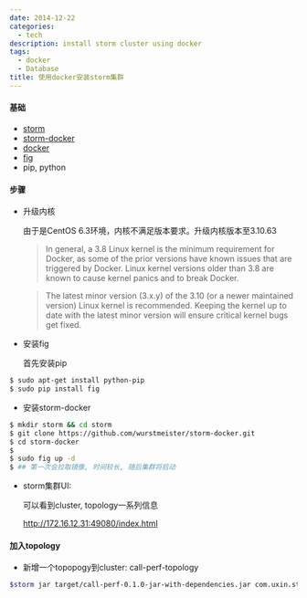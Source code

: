 ```yaml
---
date: 2014-12-22
categories:
  - tech
description: install storm cluster using docker
tags:
  - docker
  - Database
title: 使用docker安装storm集群
---
```




#### 基础
* [storm](https://storm.apache.org/)
* [storm-docker](https://github.com/wurstmeister/storm-docker)
* [docker](https://www.docker.com/)
* [fig](http://www.fig.sh/)
* pip, python

#### 步骤
* 升级内核

  由于是CentOS 6.3环境，内核不满足版本要求。升级内核版本至3.10.63

  >In general, a 3.8 Linux kernel is the minimum requirement for Docker, as some of the prior versions have known issues that are triggered by Docker. Linux kernel versions older than 3.8 are known to cause kernel panics and to break Docker.

  >The latest minor version (3.x.y) of the 3.10 (or a newer maintained version) Linux kernel is recommended. Keeping the kernel up to date with the latest minor version will ensure critical kernel bugs get fixed.

* 安装fig

  首先安装pip 

~~~bash
$ sudo apt-get install python-pip 
$ sudo pip install fig
~~~

* 安装storm-docker

~~~bash
$ mkdir storm && cd storm
$ git clone https://github.com/wurstmeister/storm-docker.git
$ cd storm-docker
$ 
$ sudo fig up -d
$ ## 第一次会拉取镜像, 时间较长, 随后集群将启动
~~~

* storm集群UI: 

  可以看到cluster, topology一系列信息

  <http://172.16.12.31:49080/index.html>

#### 加入topology
* 新增一个topopogy到cluster: call-perf-topology

~~~bash
$storm jar target/call-perf-0.1.0-jar-with-dependencies.jar com.uxin.storm.RollingTopWords call-perf-topology  remote -c nimbus.host=172.16.12.31 -c nimbus.thrift.port=49627
~~~